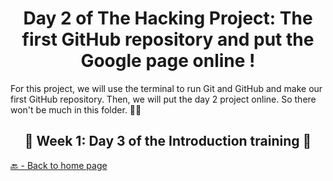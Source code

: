 <h1 align="center">Day 2 of The Hacking Project: The first GitHub repository and put the Google page online !</h1>

For this project, we will use the terminal to run Git and GitHub and make our first GitHub repository. Then, we will put the day 2 project online.
So there won't be much in this folder. 🤷‍♂️

<h2 align="center">🎉 Week 1: Day 3 of the Introduction training 🎉</h2>

[🔙 - Back to home page](https://github.com/BenjaminCharmes/THP_Introduction)
